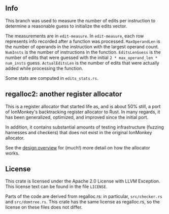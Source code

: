 ## Info

This branch was used to measure the number of edits per instruction
to determine a reasonable guess to initialize the edits vector.

The measurements are in `edit-measure`. In `edit-measure`, each row represents
info recorded after a function was processed. `MaxOperandLen` is the number 
of operands in the instruction with the largest operand count. 
`NumInsts` is the number of instructions in the function.
`EditsLenGuess` is the number of edits that were guessed with the
initial `2 * max_operand_len * num_insts` guess.
`ActualEditsLen` is the number of edits that were actually added while processing
the function.

Some stats are computed in `edits_stats.rs`.

## regalloc2: another register allocator

This is a register allocator that started life as, and is about 50%
still, a port of IonMonkey's backtracking register allocator to
Rust. In many regards, it has been generalized, optimized, and
improved since the initial port.

In addition, it contains substantial amounts of testing infrastructure
(fuzzing harnesses and checkers) that does not exist in the original
IonMonkey allocator.

See the [design overview](doc/DESIGN.md) for (much!) more detail on
how the allocator works.

## License

This crate is licensed under the Apache 2.0 License with LLVM
Exception. This license text can be found in the file `LICENSE`.

Parts of the code are derived from regalloc.rs: in particular,
`src/checker.rs` and `src/domtree.rs`. This crate has the same license
as regalloc.rs, so the license on these files does not differ.
